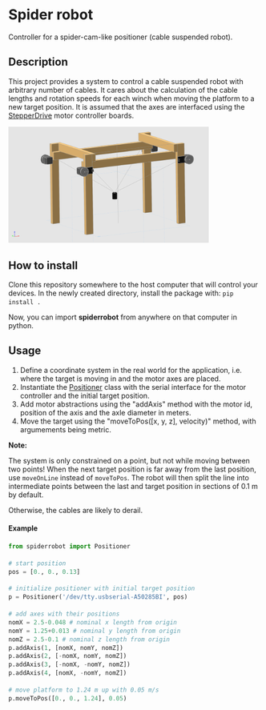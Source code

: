 # Spider robot

Controller for a spider-cam-like positioner (cable suspended robot).

## Description
This project provides a system to control a cable suspended robot with arbitrary number of cables.
It cares about the calculation of the cable lengths and rotation speeds for each winch when moving the platform to a new target position.
It is assumed that the axes are interfaced using the [StepperDrive](https://github.com/EMS-TU-Ilmenau/StepperDrive) motor controller boards.

<img src="Showcase.png" alt="Spider robot example" width=400px/>

## How to install
Clone this repository somewhere to the host computer that will control your devices.
In the newly created directory, install the package with: `pip install .`

Now, you can import **spiderrobot** from anywhere on that computer in python.

## Usage
1. Define a coordinate system in the real world for the application, i.e. where the target is moving in and the motor axes are placed.
2. Instantiate the [Positioner](spiderrobot/positioner) class with the serial interface for the motor controller and the initial target position.
3. Add motor abstractions using the "addAxis" method with the motor id, position of the axis and the axle diameter in meters.
4. Move the target using the "moveToPos([x, y, z], velocity)" method, with argumements being metric.

**Note:**

The system is only constrained on a point, but not while moving between two points!
When the next target position is far away from the last position, use `moveOnLine` instead of `moveToPos`. 
The robot will then split the line into intermediate points between the last and target position in sections of 0.1 m by default. 

Otherwise, the cables are likely to derail.

#### Example

```python
from spiderrobot import Positioner

# start position
pos = [0., 0., 0.13]

# initialize positioner with initial target position
p = Positioner('/dev/tty.usbserial-A50285BI', pos)

# add axes with their positions
nomX = 2.5-0.048 # nominal x length from origin
nomY = 1.25+0.013 # nominal y length from origin
nomZ = 2.5-0.1 # nominal z length from origin
p.addAxis(1, [nomX, nomY, nomZ])
p.addAxis(2, [-nomX, nomY, nomZ])
p.addAxis(3, [-nomX, -nomY, nomZ])
p.addAxis(4, [nomX, -nomY, nomZ])

# move platform to 1.24 m up with 0.05 m/s
p.moveToPos([0., 0., 1.24], 0.05)
```